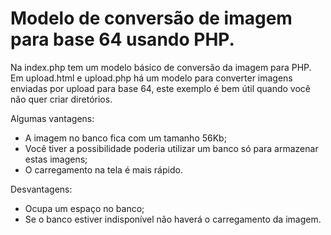 <h1>Modelo de conversão de imagem para base 64 usando PHP.</h1>

Na index.php tem um modelo básico de conversão da imagem para PHP.
Em upload.html e upload.php há um modelo para converter imagens enviadas por upload para base 64, 
este exemplo é bem útil quando você não quer criar diretórios.

Algumas vantagens:
<ul>
    <li>A imagem no banco fica com um tamanho 56Kb;</li>
    <li>Você tiver a possibilidade poderia utilizar um banco só para armazenar estas imagens;</li>
    <li>O carregamento na tela é mais rápido.</li>
</ul>

Desvantagens:

<ul>
    <li>Ocupa um espaço no banco;</li>
    <li>Se o banco estiver indisponível não haverá o carregamento da imagem.</li>
</ul>
